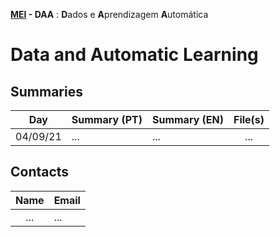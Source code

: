 **[MEI](../../../) - DAA** : **D**ados e **A**prendizagem **A**utomática
# Data and Automatic Learning

## Summaries

| Day | Summary (PT)| Summary (EN)| File(s)|
| :------:| :-----------| :-----------| :-----------:|
| 04/09/21 | ... | ... | ... |

## Contacts

| Name | Email |
| :------:| :-----------|
| ... | ... |